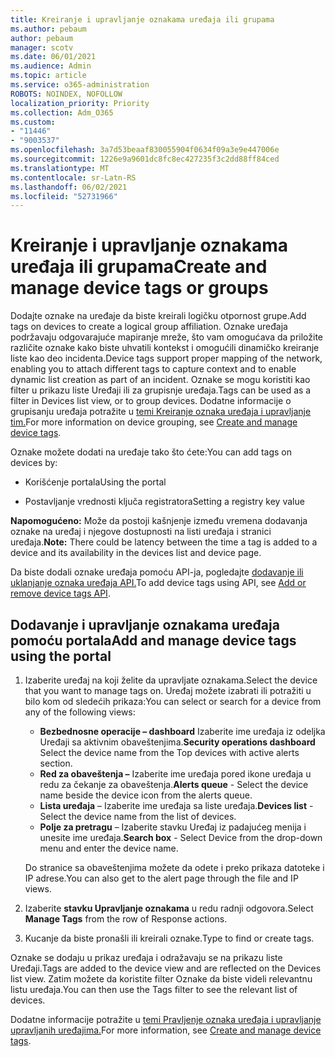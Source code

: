 ```yaml
---
title: Kreiranje i upravljanje oznakama uređaja ili grupama
ms.author: pebaum
author: pebaum
manager: scotv
ms.date: 06/01/2021
ms.audience: Admin
ms.topic: article
ms.service: o365-administration
ROBOTS: NOINDEX, NOFOLLOW
localization_priority: Priority
ms.collection: Adm_O365
ms.custom:
- "11446"
- "9003537"
ms.openlocfilehash: 3a7d53beaaf830055904f0634f09a3e9e447006e
ms.sourcegitcommit: 1226e9a9601dc8fc8ec427235f3c2dd88ff84ced
ms.translationtype: MT
ms.contentlocale: sr-Latn-RS
ms.lasthandoff: 06/02/2021
ms.locfileid: "52731966"
---
```

# <a name="create-and-manage-device-tags-or-groups"></a><span data-ttu-id="81307-102">Kreiranje i upravljanje oznakama uređaja ili grupama</span><span class="sxs-lookup"><span data-stu-id="81307-102">Create and manage device tags or groups</span></span>

<span data-ttu-id="81307-103">Dodajte oznake na uređaje da biste kreirali logičku otpornost grupe.</span><span class="sxs-lookup"><span data-stu-id="81307-103">Add tags on devices to create a logical group affiliation.</span></span> <span data-ttu-id="81307-104">Oznake uređaja podržavaju odgovarajuće mapiranje mreže, što vam omogućava da priložite različite oznake kako biste uhvatili kontekst i omogućili dinamičko kreiranje liste kao deo incidenta.</span><span class="sxs-lookup"><span data-stu-id="81307-104">Device tags support proper mapping of the network, enabling you to attach different tags to capture context and to enable dynamic list creation as part of an incident.</span></span> <span data-ttu-id="81307-105">Oznake se mogu koristiti kao filter u prikazu liste Uređaji ili za grupisnje uređaja.</span><span class="sxs-lookup"><span data-stu-id="81307-105">Tags can be used as a filter in Devices list view, or to group devices.</span></span> <span data-ttu-id="81307-106">Dodatne informacije o grupisanju uređaja potražite u [temi Kreiranje oznaka uređaja i upravljanje tim.](/microsoft-365/security/defender-endpoint/machine-tags)</span><span class="sxs-lookup"><span data-stu-id="81307-106">For more information on device grouping, see [Create and manage device tags](/microsoft-365/security/defender-endpoint/machine-tags).</span></span>

<span data-ttu-id="81307-107">Oznake možete dodati na uređaje tako što ćete:</span><span class="sxs-lookup"><span data-stu-id="81307-107">You can add tags on devices by:</span></span>

- <span data-ttu-id="81307-108">Korišćenje portala</span><span class="sxs-lookup"><span data-stu-id="81307-108">Using the portal</span></span>

- <span data-ttu-id="81307-109">Postavljanje vrednosti ključa registratora</span><span class="sxs-lookup"><span data-stu-id="81307-109">Setting a registry key value</span></span>
 
<span data-ttu-id="81307-110">**Napomogućeno:** Može da postoji kašnjenje između vremena dodavanja oznake na uređaj i njegove dostupnosti na listi uređaja i stranici uređaja.</span><span class="sxs-lookup"><span data-stu-id="81307-110">**Note:** There could be latency between the time a tag is added to a device and its availability in the devices list and device page.</span></span>

<span data-ttu-id="81307-111">Da biste dodali oznake uređaja pomoću API-ja, pogledajte [dodavanje ili uklanjanje oznaka uređaja API.](/microsoft-365/security/defender-endpoint/add-or-remove-machine-tags)</span><span class="sxs-lookup"><span data-stu-id="81307-111">To add device tags using API, see [Add or remove device tags API](/microsoft-365/security/defender-endpoint/add-or-remove-machine-tags).</span></span>

## <a name="add-and-manage-device-tags-using-the-portal"></a><span data-ttu-id="81307-112">Dodavanje i upravljanje oznakama uređaja pomoću portala</span><span class="sxs-lookup"><span data-stu-id="81307-112">Add and manage device tags using the portal</span></span>

1. <span data-ttu-id="81307-113">Izaberite uređaj na koji želite da upravljate oznakama.</span><span class="sxs-lookup"><span data-stu-id="81307-113">Select the device that you want to manage tags on.</span></span> <span data-ttu-id="81307-114">Uređaj možete izabrati ili potražiti u bilo kom od sledećih prikaza:</span><span class="sxs-lookup"><span data-stu-id="81307-114">You can select or search for a device from any of the following views:</span></span>

    - <span data-ttu-id="81307-115">**Bezbednosne operacije – dashboard** Izaberite ime uređaja iz odeljka Uređaji sa aktivnim obaveštenjima.</span><span class="sxs-lookup"><span data-stu-id="81307-115">**Security operations dashboard** Select the device name from the Top devices with active alerts section.</span></span>
    - <span data-ttu-id="81307-116">**Red za obaveštenja –** Izaberite ime uređaja pored ikone uređaja u redu za čekanje za obaveštenja.</span><span class="sxs-lookup"><span data-stu-id="81307-116">**Alerts queue** - Select the device name beside the device icon from the alerts queue.</span></span>
    - <span data-ttu-id="81307-117">**Lista uređaja** – Izaberite ime uređaja sa liste uređaja.</span><span class="sxs-lookup"><span data-stu-id="81307-117">**Devices list** - Select the device name from the list of devices.</span></span>
    - <span data-ttu-id="81307-118">**Polje za pretragu** – Izaberite stavku Uređaj iz padajućeg menija i unesite ime uređaja.</span><span class="sxs-lookup"><span data-stu-id="81307-118">**Search box** - Select Device from the drop-down menu and enter the device name.</span></span>

    <span data-ttu-id="81307-119">Do stranice sa obaveštenjima možete da odete i preko prikaza datoteke i IP adrese.</span><span class="sxs-lookup"><span data-stu-id="81307-119">You can also get to the alert page through the file and IP views.</span></span>

1. <span data-ttu-id="81307-120">Izaberite **stavku Upravljanje oznakama** u redu radnji odgovora.</span><span class="sxs-lookup"><span data-stu-id="81307-120">Select **Manage Tags** from the row of Response actions.</span></span>

1. <span data-ttu-id="81307-121">Kucanje da biste pronašli ili kreirali oznake.</span><span class="sxs-lookup"><span data-stu-id="81307-121">Type to find or create tags.</span></span>

<span data-ttu-id="81307-122">Oznake se dodaju u prikaz uređaja i odražavaju se na prikazu liste Uređaji.</span><span class="sxs-lookup"><span data-stu-id="81307-122">Tags are added to the device view and are reflected on the Devices list view.</span></span> <span data-ttu-id="81307-123">Zatim možete da koristite filter Oznake da biste videli relevantnu listu uređaja.</span><span class="sxs-lookup"><span data-stu-id="81307-123">You can then use the Tags filter to see the relevant list of devices.</span></span>

<span data-ttu-id="81307-124">Dodatne informacije potražite u [temi Pravljenje oznaka uređaja i upravljanje upravljanih uređajima.](/microsoft-365/security/defender-endpoint/machine-tags)</span><span class="sxs-lookup"><span data-stu-id="81307-124">For more information, see [Create and manage device tags](/microsoft-365/security/defender-endpoint/machine-tags).</span></span>